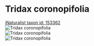 
Tridax coronopifolia
====================
  
[iNaturalist taxon id: 153362](https://www.inaturalist.org/taxa/153362)  
![Tridax coronopifolia](https://inaturalist-open-data.s3.amazonaws.com/photos/99744601/medium.jpg)  
![Tridax coronopifolia](https://inaturalist-open-data.s3.amazonaws.com/photos/99745011/medium.jpeg)  
![Tridax coronopifolia](https://inaturalist-open-data.s3.amazonaws.com/photos/99747609/medium.jpg)